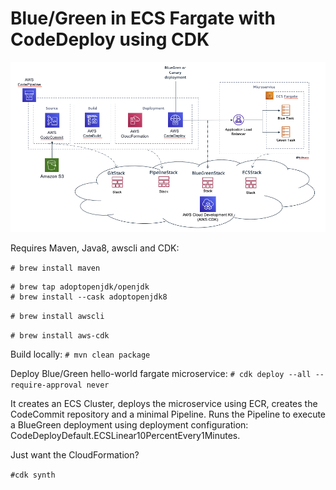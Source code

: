 # Blue/Green in ECS Fargate with CodeDeploy using CDK

![Architecture](/imgs/architecture.png)

Requires Maven, Java8, awscli and CDK:

`# brew install maven`

```
# brew tap adoptopenjdk/openjdk
# brew install --cask adoptopenjdk8
```
`# brew install awscli`

`# brew install aws-cdk`

Build locally:
`# mvn clean package`

Deploy Blue/Green hello-world fargate microservice:
`# cdk deploy --all --require-approval never`

It creates an ECS Cluster, deploys the microservice using ECR, creates the CodeCommit repository and a minimal Pipeline. Runs the Pipeline to execute a BlueGreen deployment using deployment configuration: CodeDeployDefault.ECSLinear10PercentEvery1Minutes.

Just want the CloudFormation?

`#cdk synth`